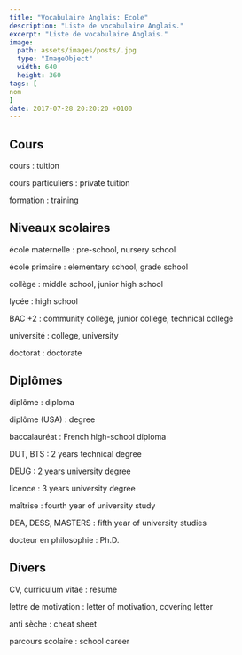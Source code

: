 ```yaml
---
title: "Vocabulaire Anglais: Ecole"
description: "Liste de vocabulaire Anglais."
excerpt: "Liste de vocabulaire Anglais."
image:
  path: assets/images/posts/.jpg
  type: "ImageObject"
  width: 640
  height: 360
tags: [
nom
]
date: 2017-07-28 20:20:20 +0100
---
```


## Cours

cours
: tuition

cours particuliers
: private tuition

formation
: training


## Niveaux scolaires

école maternelle
: pre-school, nursery school

école primaire
: elementary school, grade school

collège
: middle school, junior high school

lycée
: high school

BAC +2
: community college, junior college, technical college

université
: college, university

doctorat
: doctorate


## Diplômes

diplôme
: diploma

diplôme (USA)
: degree

baccalauréat
: French high-school diploma

DUT, BTS
: 2 years technical degree

DEUG
: 2 years university degree

licence
: 3 years university degree

maîtrise
: fourth year of university study

DEA, DESS, MASTERS
: fifth year of university studies

docteur en philosophie
: Ph.D.


## Divers

CV, curriculum vitae
: resume

lettre de motivation
: letter of motivation, covering letter

anti sèche
: cheat sheet

parcours scolaire
: school career
